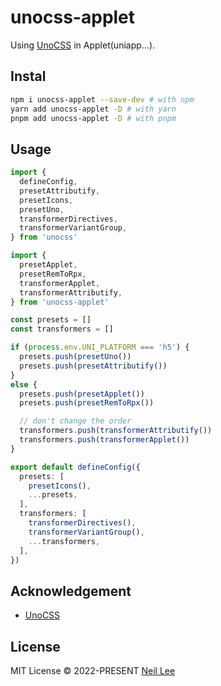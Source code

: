 # unocss-applet

Using [UnoCSS](https://github.com/unocss/unocss) in Applet(uniapp...).

## Instal

```bash
npm i unocss-applet --save-dev # with npm
yarn add unocss-applet -D # with yarn
pnpm add unocss-applet -D # with pnpm
```

## Usage

```ts
import {
  defineConfig,
  presetAttributify,
  presetIcons,
  presetUno,
  transformerDirectives,
  transformerVariantGroup,
} from 'unocss'

import {
  presetApplet,
  presetRemToRpx,
  transformerApplet,
  transformerAttributify,
} from 'unocss-applet'

const presets = []
const transformers = []

if (process.env.UNI_PLATFORM === 'h5') {
  presets.push(presetUno())
  presets.push(presetAttributify())
}
else {
  presets.push(presetApplet())
  presets.push(presetRemToRpx())

  // don't change the order
  transformers.push(transformerAttributify())
  transformers.push(transformerApplet())
}

export default defineConfig({
  presets: [
    presetIcons(),
    ...presets,
  ],
  transformers: [
    transformerDirectives(),
    transformerVariantGroup(),
    ...transformers,
  ],
})
```

## Acknowledgement
- [UnoCSS](https://github.com/unocss/unocss)

## License

MIT License &copy; 2022-PRESENT [Neil Lee](https://github.com/zguolee)
